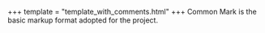 +++
template = "template_with_comments.html"
+++
Common Mark is the basic markup format adopted for the project.